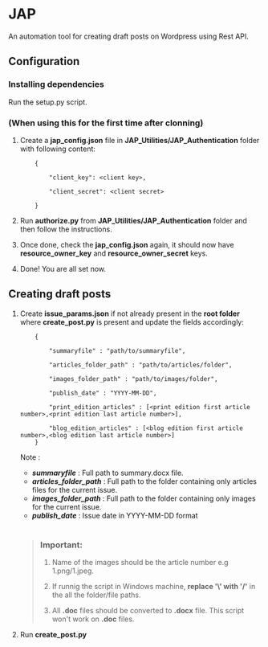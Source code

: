 # JAP

An automation tool for creating draft posts on Wordpress using Rest API.

## Configuration

### Installing dependencies
Run the setup.py script.

### (When using this for the first time after clonning)

1.  Create a **jap_config.json** file in **JAP_Utilities/JAP_Authentication** folder with following content:

            {

                "client_key": <client key>,

                "client_secret": <client secret>

            }

2.  Run **authorize.py** from **JAP_Utilities/JAP_Authentication** folder and then follow the instructions.
3.  Once done, check the **jap_config.json** again, it should now have **resource_owner_key** and **resource_owner_secret** keys.
4.  Done! You are all set now.

## Creating draft posts

1.  Create **issue_params.json** if not already present in the **root folder** where **create_post.py** is present and update the fields accordingly:

            {

                "summaryfile" : "path/to/summaryfile",

                "articles_folder_path" : "path/to/articles/folder",

                "images_folder_path" : "path/to/images/folder",

                "publish_date" : "YYYY-MM-DD",

                "print_edition_articles" : [<print edition first article number>,<print edition last article number>],

                "blog_edition_articles" : [<blog edition first article number>,<blog edition last article number>]
            }


    Note :

    - **_summaryfile_** : Full path to summary.docx file.
    - **_articles_folder_path_** : Full path to the folder containing only articles files for the current issue.
    - **_images_folder_path_** : Full path to the folder containing only images for the current issue.
    - **_publish_date_** : Issue date in YYYY-MM-DD format

    <br>

    > ### Important:
    >
    > 1. Name of the images should be the article number e.g 1.png/1.jpeg.
    >
    > 2. If runnig the script in Windows machine, **replace '\\' with '/'** in the all the folder/file paths.
    >
    > 3. All **.doc** files should be converted to **.docx** file. This script won't work on **.doc** files.

2.  Run **create_post.py**
